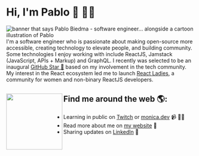 # Hi, I'm Pablo 👋 👨‍💻

<img src="https://pbs.twimg.com/media/EgVLE5GXsAA9J8_?format=png&name=small" alt="banner that says Pablo Biedma - software engineer... alongside a cartoon illustration of Pablo">
I'm a software engineer who is passionate about making open-source more accessible, creating technology to elevate people, and building community. Some technologies I enjoy working with include ReactJS, Jamstack (JavaScript, APIs + Markup) and GraphQL. I recently was selected to be an inaugural <a href="https://stars.github.com/">GitHub Star 🌟</a> based on my involvement in the tech community.  My interest in the React ecosystem led me to launch <a href="https://www.meetup.com/React-Ladies/">React Ladies</a>, a community for women and non-binary ReactJS developers.


## Find me around the web 🌎: <a href="https://github.com/sponsors/pablobiedma"><img align="left" width="150" height="150" src="https://pbs.twimg.com/media/EgVIdsuXsAAzgzO?format=jpg&name=small"></a>
- Learning in public on <a href="https://www.twitch.tv/blacktechdiva">Twitch</a> or <a href="https://www.monica.dev">monica.dev</a> 📹 ✍🏾
- Read more about me on <a href="http://www.pablobiedma.com">my website</a> 🏓
- Sharing updates on <a href="https://www.linkedin.com/in/pablobiedma/">LinkedIn</a> 💼
